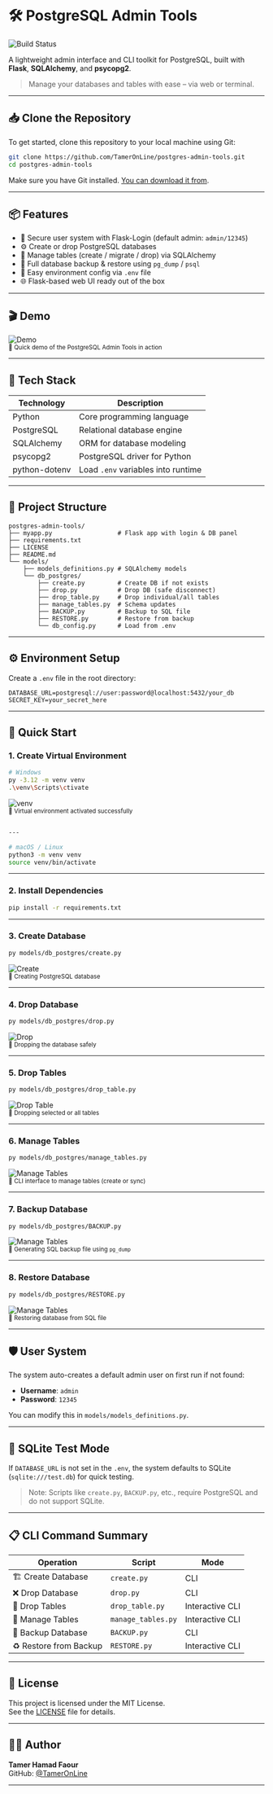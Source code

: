 # 🛠️ PostgreSQL Admin Tools

![Build Status](https://github.com/TamerOnLine/postgres-admin-tools/actions/workflows/python-app.yml/badge.svg)

A lightweight admin interface and CLI toolkit for PostgreSQL, built with **Flask**, **SQLAlchemy**, and **psycopg2**.

> Manage your databases and tables with ease – via web or terminal.

---

## 📥 Clone the Repository
To get started, clone this repository to your local machine using Git:

```bash
git clone https://github.com/TamerOnLine/postgres-admin-tools.git
cd postgres-admin-tools
```
Make sure you have Git installed. [You can download it from](https://git-scm.com).

---

## 📦 Features

- 🔐 Secure user system with Flask-Login (default admin: `admin/12345`)
- ⚙️ Create or drop PostgreSQL databases
- 🧱 Manage tables (create / migrate / drop) via SQLAlchemy
- 💾 Full database backup & restore using `pg_dump` / `psql`
- 🧩 Easy environment config via `.env` file
- 🌐 Flask-based web UI ready out of the box

---

## 🎬 Demo

![Demo](screenshots/demo.gif)  
<sub>📸 Quick demo of the PostgreSQL Admin Tools in action</sub>

---

## 🔧 Tech Stack

| Technology     | Description                         |
|----------------|-------------------------------------|
| Python         | Core programming language           |
| PostgreSQL     | Relational database engine          |
| SQLAlchemy     | ORM for database modeling           |
| psycopg2       | PostgreSQL driver for Python        |
| python-dotenv  | Load `.env` variables into runtime  |

---

## 🧱 Project Structure

```
postgres-admin-tools/
├── myapp.py                  # Flask app with login & DB panel
├── requirements.txt
├── LICENSE
├── README.md
└── models/
    ├── models_definitions.py # SQLAlchemy models
    └── db_postgres/
        ├── create.py         # Create DB if not exists
        ├── drop.py           # Drop DB (safe disconnect)
        ├── drop_table.py     # Drop individual/all tables
        ├── manage_tables.py  # Schema updates
        ├── BACKUP.py         # Backup to SQL file
        ├── RESTORE.py        # Restore from backup
        └── db_config.py      # Load from .env
```

---

## ⚙️ Environment Setup

Create a `.env` file in the root directory:

```env
DATABASE_URL=postgresql://user:password@localhost:5432/your_db
SECRET_KEY=your_secret_here
```

---

## 🚀 Quick Start

### 1. Create Virtual Environment

```bash
# Windows
py -3.12 -m venv venv
.\venv\Scripts\ctivate
```
![venv](screenshots/venv.png)  
<sub>📸 Virtual environment activated successfully</sub>
```bash

---

# macOS / Linux
python3 -m venv venv
source venv/bin/activate
```

---

### 2. Install Dependencies

```bash
pip install -r requirements.txt
```

---

### 3. Create Database

```bash
py models/db_postgres/create.py
```

![Create](screenshots/create.png)  
<sub>📸 Creating PostgreSQL database</sub>

---

### 4. Drop Database

```bash
py models/db_postgres/drop.py
```

![Drop](screenshots/drop.png)  
<sub>📸 Dropping the database safely</sub>

---

### 5. Drop Tables

```bash
py models/db_postgres/drop_table.py
```

![Drop Table](screenshots/drop_table.png)  
<sub>📸 Dropping selected or all tables</sub>

---

### 6. Manage Tables

```bash
py models/db_postgres/manage_tables.py
```

![Manage Tables](screenshots/manage_tables.png)  
<sub>📸 CLI interface to manage tables (create or sync)</sub>

---

### 7. Backup Database

```bash
py models/db_postgres/BACKUP.py
```

![Manage Tables](screenshots/BACKUP.png)  
<sub>📸 Generating SQL backup file using `pg_dump`</sub>

---

### 8. Restore Database

```bash
py models/db_postgres/RESTORE.py
```

![Manage Tables](screenshots/RESTORE.png)  
<sub>📸 Restoring database from SQL file</sub>

---

## 🛡️ User System

The system auto-creates a default admin user on first run if not found:

- **Username**: `admin`
- **Password**: `12345`

You can modify this in `models/models_definitions.py`.

---

## 🧪 SQLite Test Mode

If `DATABASE_URL` is not set in the `.env`, the system defaults to SQLite (`sqlite:///test.db`) for quick testing.

> Note: Scripts like `create.py`, `BACKUP.py`, etc., require PostgreSQL and do not support SQLite.

---

## 📋 CLI Command Summary

| Operation             | Script              | Mode            |
|----------------------|---------------------|-----------------|
| 🏗️ Create Database     | `create.py`          | CLI             |
| ❌ Drop Database       | `drop.py`            | CLI             |
| 🧹 Drop Tables         | `drop_table.py`      | Interactive CLI |
| 🧩 Manage Tables       | `manage_tables.py`   | Interactive CLI |
| 💾 Backup Database     | `BACKUP.py`          | CLI             |
| ♻️ Restore from Backup | `RESTORE.py`         | Interactive CLI |

---

## 📄 License

This project is licensed under the MIT License.  
See the [LICENSE](./LICENSE) file for details.

---

## 👨‍💻 Author

**Tamer Hamad Faour**  
GitHub: [@TamerOnLine](https://github.com/TamerOnLine)

---